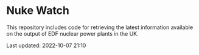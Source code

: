 # Nuke Watch

This repository includes code for retrieving the latest information available on the output of EDF nuclear power plants in the UK.

Last updated: 2022-10-07 21:10